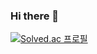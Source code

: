 ### Hi there 👋
[![Solved.ac
프로필](http://mazassumnida.wtf/api/v2/generate_badge?boj=hellper000)](https://solved.ac/hellper000)
<!--
**r3dzone/R3dzone** is a ✨ _special_ ✨ repository because its `README.md` (this file) appears on your GitHub profile.

Here are some ideas to get you started:

- 🔭 I’m currently working on ...
- 🌱 I’m currently learning ...
- 👯 I’m looking to collaborate on ...
- 🤔 I’m looking for help with ...
- 💬 Ask me about ...
- 📫 How to reach me: ...
- 😄 Pronouns: ...
- ⚡ Fun fact: ...
-->
